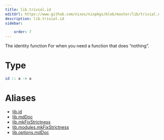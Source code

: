 ```yaml
---
title: lib.trivial.id
editUrl: https://www.github.com/nixos/nixpkgs/blob/master/lib/trivial.nix#L19C5
description: lib.trivial.id
sidebar:

    order: 7
---
```


The identity function
For when you need a function that does “nothing”.

# Type

```haskell
id :: a -> a
```


# Aliases

- [lib.id](reference/lib/lib-id)
- [lib.mdDoc](reference/lib/lib-mdDoc)
- [lib.mkFixStrictness](reference/lib/lib-mkFixStrictness)
- [lib.modules.mkFixStrictness](reference/lib/modules/lib-modules-mkFixStrictness)
- [lib.options.mdDoc](reference/lib/options/lib-options-mdDoc)



